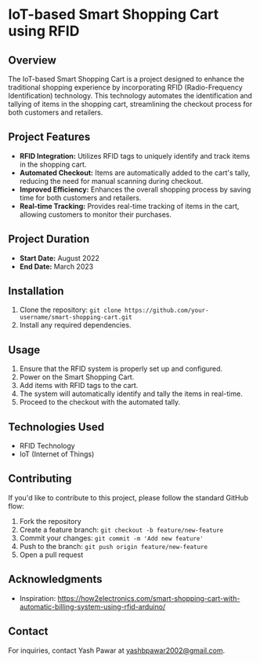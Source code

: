 # IoT-based Smart Shopping Cart using RFID

## Overview
The IoT-based Smart Shopping Cart is a project designed to enhance the traditional shopping experience by incorporating RFID (Radio-Frequency Identification) technology. This technology automates the identification and tallying of items in the shopping cart, streamlining the checkout process for both customers and retailers.

## Project Features
- **RFID Integration:** Utilizes RFID tags to uniquely identify and track items in the shopping cart.
- **Automated Checkout:** Items are automatically added to the cart's tally, reducing the need for manual scanning during checkout.
- **Improved Efficiency:** Enhances the overall shopping process by saving time for both customers and retailers.
- **Real-time Tracking:** Provides real-time tracking of items in the cart, allowing customers to monitor their purchases.

## Project Duration
- **Start Date:** August 2022
- **End Date:** March 2023

## Installation
1. Clone the repository: `git clone https://github.com/your-username/smart-shopping-cart.git`
2. Install any required dependencies.

## Usage
1. Ensure that the RFID system is properly set up and configured.
2. Power on the Smart Shopping Cart.
3. Add items with RFID tags to the cart.
4. The system will automatically identify and tally the items in real-time.
5. Proceed to the checkout with the automated tally.

## Technologies Used
- RFID Technology
- IoT (Internet of Things)

## Contributing
If you'd like to contribute to this project, please follow the standard GitHub flow:
1. Fork the repository
2. Create a feature branch: `git checkout -b feature/new-feature`
3. Commit your changes: `git commit -m 'Add new feature'`
4. Push to the branch: `git push origin feature/new-feature`
5. Open a pull request

## Acknowledgments
- Inspiration: https://how2electronics.com/smart-shopping-cart-with-automatic-billing-system-using-rfid-arduino/

## Contact
For inquiries, contact Yash Pawar at yashbpawar2002@gmail.com.

